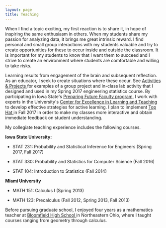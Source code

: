 ```yaml
---
layout: page
title: Teaching
---
```


When I find a topic exciting, my first reaction is to share it, in hope of inspiring the same enthusiasm in others. When my students share my passion for analyzing data, it brings me great intrinsic reward. I find personal and small group interactions with my students valuable and try to create opportunities for these to occur inside and outside the classroom. It is important for my students to know that I want them to succeed and I strive to create an environment where students are comfortable and willing to take risks. 

Learning results from engagement of the brain and subsequent reflection. As an educator, I seek to create situations where these occur.  See <a href="http://www.celt.iastate.edu/graduate-students-postdocs/preparing-future-faculty"> Activities & Projects </a> for examples of a group project and in-class lab activity that I designed and used in my Spring 2017 engineering statistics course. By participating in Iowa State's <a href="http://www.celt.iastate.edu/graduate-students-postdocs/preparing-future-faculty"> Preparing Future Faculty program</a>, I work with experts in the University's <a href="http://www.celt.iastate.edu/"> Center for Excellence in Learning and Teaching  </a> to develop effective strategies for active learning. I plan to implement <a href="https://www.it.iastate.edu/services/tophat"> Top Hat </a> in Fall 2017 in order to make my classes more interactive and obtain immediate feedback on student understanding.

My collegiate teaching experience includes the following courses. 

**Iowa State University:**

* STAT 231: Probability and Statistical Inference for Engineers (Spring 2017, Fall 2017) 

* STAT 330: Probability and Statistics for Computer Science (Fall 2016)

* STAT 104: Introduction to Statistics (Fall 2014) 

**Miami University**

* MATH 151: Calculus I (Spring 2013)

* MATH 123: Precalculus (Fall 2012, Spring 2013, Fall 2013)

Before pursuing graduate school, I enjoyed four years as a mathematics teacher at <a href="https://www.bloomfieldmespolocal.org/"> Bloomfield High School </a> in Northeastern Ohio, where I taught courses ranging from geometry through calculus. 
